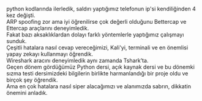python kodlarında ilerledik, saldırı yaptığımız telefonun ip'si kendiliğinden 4 kez değişti.  
ARP spoofing zor ama iyi öğrenilirse çok değerli olduğunu Bettercap ve Ettercap araçlarını deneyimledik.  
Fakat bazı aksaklıklardan dolayı farklı yöntemlerle yaptığımız çalışmayı sunduk.  
Çeşitli hatalara nasıl cevap vereceğimizi, Kali'yi, terminali ve en önemlisi yapay zekayı kullanmayı öğrendik.  
Wireshark aracını deneyimledik aynı zamanda Tshark’ta.  
Geçen dönem gördüğümüz Python dersi, açık kaynak dersi ve bu dönemki sızma testi dersimizdeki bilgilerin birlikte harmanlandığı bir proje oldu ve birçok şey öğrendik.  
Ama en çok hatalara nasıl siper alacağımızı ve alanımızda sabrın, dikkatin önemini anladık.

